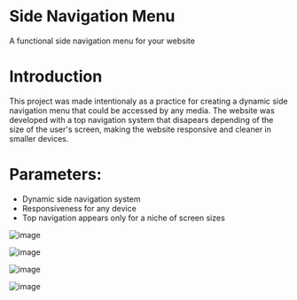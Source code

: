 # Side Navigation Menu

A functional side navigation menu for your website

# Introduction

This project was made intentionaly as a practice for creating a dynamic side navigation menu that could be accessed by any media.
The website was developed with a top navigation system that disapears depending of the size of the user's screen, making the website responsive and cleaner in smaller devices.

# Parameters:

<ul>
  <li>Dynamic side navigation system</li>
  <li>Responsiveness for any device</li>
  <li>Top navigation appears only for a niche of screen sizes</li>
</ul>

![image](https://user-images.githubusercontent.com/80483432/123158983-d2882580-d442-11eb-9c8d-1f55f70cc407.png)

![image](https://user-images.githubusercontent.com/80483432/123159465-6d80ff80-d443-11eb-9033-4c8b49ed4de3.png)

![image](https://user-images.githubusercontent.com/80483432/123159533-81c4fc80-d443-11eb-9b4d-60e5ed98a739.png)

![image](https://user-images.githubusercontent.com/80483432/123159572-8db0be80-d443-11eb-8531-04987273d779.png)
